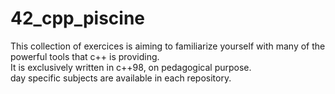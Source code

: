 # 42_cpp_piscine
This collection of exercices is aiming to familiarize yourself with many of the powerful tools that c++ is providing.  
It is exclusively written in c++98, on pedagogical purpose.  
day specific subjects are available in each repository.  
